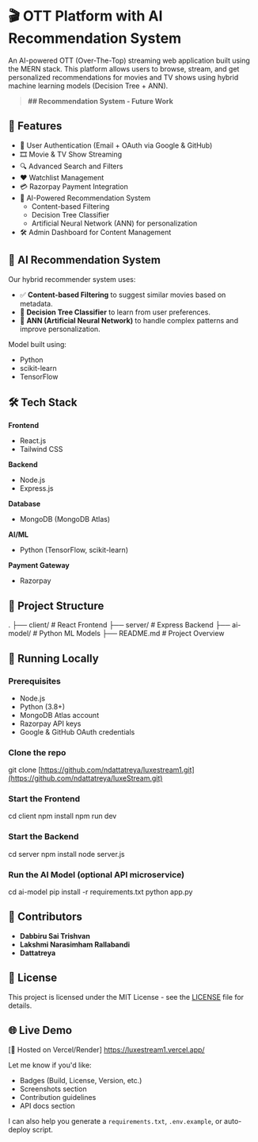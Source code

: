 # 🎬 OTT Platform with AI Recommendation System

An AI-powered OTT (Over-The-Top) streaming web application built using the MERN stack. This platform allows users to browse, stream, and get personalized recommendations for movies and TV shows using hybrid machine learning models (Decision Tree + ANN).

> **## Recommendation System - Future Work**

## 🚀 Features

- 🔐 User Authentication (Email + OAuth via Google & GitHub)
- 🎞️ Movie & TV Show Streaming
- 🔍 Advanced Search and Filters
- ❤️ Watchlist Management
- 💳 Razorpay Payment Integration
- 🤖 AI-Powered Recommendation System
  - Content-based Filtering
  - Decision Tree Classifier
  - Artificial Neural Network (ANN) for personalization
- 🛠️ Admin Dashboard for Content Management


## 🧠 AI Recommendation System

Our hybrid recommender system uses:
- ✅ **Content-based Filtering** to suggest similar movies based on metadata.
- 🌲 **Decision Tree Classifier** to learn from user preferences.
- 🧠 **ANN (Artificial Neural Network)** to handle complex patterns and improve personalization.

Model built using:
- Python
- scikit-learn
- TensorFlow


## 🛠️ Tech Stack

**Frontend**  
- React.js  
- Tailwind CSS  

**Backend**  
- Node.js  
- Express.js  

**Database**  
- MongoDB (MongoDB Atlas)

**AI/ML**  
- Python (TensorFlow, scikit-learn)

**Payment Gateway**  
- Razorpay


## 📁 Project Structure


.
├── client/               # React Frontend
├── server/               # Express Backend
├── ai-model/             # Python ML Models
├── README.md             # Project Overview

## 🧪 Running Locally

### Prerequisites
- Node.js
- Python (3.8+)
- MongoDB Atlas account
- Razorpay API keys
- Google & GitHub OAuth credentials

### Clone the repo


git clone [https://github.com/ndattatreya/luxestream1.git](https://github.com/ndattatreya/luxeStream.git)


### Start the Frontend

cd client
npm install
npm run dev

### Start the Backend

cd server
npm install
node server.js

### Run the AI Model (optional API microservice)

cd ai-model
pip install -r requirements.txt
python app.py

## 👥 Contributors

- **Dabbiru Sai Trishvan**  
- **Lakshmi Narasimham Rallabandi**  
- **Dattatreya**

## 📜 License

This project is licensed under the MIT License - see the [LICENSE](LICENSE) file for details.


## 🌐 Live Demo

[🚀 Hosted on Vercel/Render]
https://luxestream1.vercel.app/


Let me know if you'd like:
- Badges (Build, License, Version, etc.)
- Screenshots section
- Contribution guidelines
- API docs section

I can also help you generate a `requirements.txt`, `.env.example`, or auto-deploy script.
